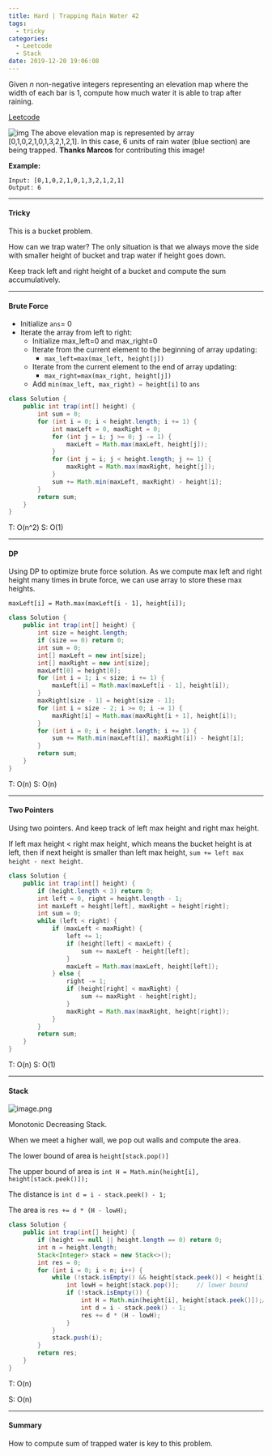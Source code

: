 ```yaml
---
title: Hard | Trapping Rain Water 42
tags:
  - tricky
categories:
  - Leetcode
  - Stack
date: 2019-12-20 19:06:08
---
```


Given *n* non-negative integers representing an elevation map where the width of each bar is 1, compute how much water it is able to trap after raining.

[Leetcode](https://leetcode.com/problems/trapping-rain-water/)

<!--more-->

![img](https://assets.leetcode.com/uploads/2018/10/22/rainwatertrap.png)
The above elevation map is represented by array [0,1,0,2,1,0,1,3,2,1,2,1]. In this case, 6 units of rain water (blue section) are being trapped. **Thanks Marcos** for contributing this image!

**Example:**

```
Input: [0,1,0,2,1,0,1,3,2,1,2,1]
Output: 6
```

---

#### Tricky 

This is a bucket problem. 

How can we trap water? The only situation is that we always move the side with smaller height of bucket and trap water if height goes down.

Keep track left and right height of a bucket and compute the sum accumulatively.

---

#### Brute Force

- Initialize `ans`= 0
- Iterate the array from left to right:
  - Initialize max_left=0 and max_right=0
  - Iterate from the current element to the beginning of array updating:
    - `max_left=max⁡(max_left, height[j])`
  - Iterate from the current element to the end of array updating:
    - `max_right=max⁡(max_right, height[j])`
  - Add `min⁡(max_left, max_right) − height[i]` to `ans`

```java
class Solution {
    public int trap(int[] height) {
        int sum = 0;
        for (int i = 0; i < height.length; i += 1) {
            int maxLeft = 0, maxRight = 0;
            for (int j = i; j >= 0; j -= 1) {
                maxLeft = Math.max(maxLeft, height[j]);
            }
            for (int j = i; j < height.length; j += 1) {
                maxRight = Math.max(maxRight, height[j]);
            }
            sum += Math.min(maxLeft, maxRight) - height[i];
        }
        return sum;
    }
}
```

T: O(n^2) S: O(1)

---

#### DP

Using DP to optimize brute force solution. As we compute max left and right height many times in brute force, we can use array to store these max heights.

`maxLeft[i] = Math.max(maxLeft[i - 1], height[i]);`

```java
class Solution {
    public int trap(int[] height) {
        int size = height.length;
        if (size == 0) return 0;
        int sum = 0;
        int[] maxLeft = new int[size];
        int[] maxRight = new int[size];
        maxLeft[0] = height[0];
        for (int i = 1; i < size; i += 1) {
            maxLeft[i] = Math.max(maxLeft[i - 1], height[i]);
        }
        maxRight[size - 1] = height[size - 1];
        for (int i = size - 2; i >= 0; i -= 1) {
            maxRight[i] = Math.max(maxRight[i + 1], height[i]);
        }
        for (int i = 0; i < height.length; i += 1) {
            sum += Math.min(maxLeft[i], maxRight[i]) - height[i];
        }
        return sum;
    }
}
```

T: O(n) S: O(n)

---

#### Two Pointers

Using two pointers. And keep track of left max height and right max height.

If left max height < right max height, which means the bucket height is at left, then if next height is smaller than left max height, `sum += left max height - next height`.

```java
class Solution {
    public int trap(int[] height) {
        if (height.length < 3) return 0;
        int left = 0, right = height.length - 1;
        int maxLeft = height[left], maxRight = height[right];
        int sum = 0;
        while (left < right) {
            if (maxLeft < maxRight) {
                left += 1;
                if (height[left] < maxLeft) {
                    sum += maxLeft - height[left];
                }
                maxLeft = Math.max(maxLeft, height[left]);
            } else {
                right -= 1;
                if (height[right] < maxRight) {
                    sum += maxRight - height[right];
                }
                maxRight = Math.max(maxRight, height[right]);
            }
        }
        return sum;
    }
}
```

T: O(n) S: O(1)

---

#### Stack

![image.png](https://pic.leetcode-cn.com/37fccd915f959c2046ffc1ab2b0a1e4d921869337d8d5d4aa218886ab0bf7c8a-image.png)

Monotonic Decreasing Stack.

When we meet a higher wall, we pop out walls and compute the area.

The lower bound of area is `height[stack.pop()]`

The upper bound of area is `int H = Math.min(height[i], height[stack.peek()]);`

The distance is `int d = i - stack.peek() - 1;`

The area is `res += d * (H - lowH);`

```java
class Solution {
    public int trap(int[] height) {
        if (height == null || height.length == 0) return 0;
        int n = height.length;
        Stack<Integer> stack = new Stack<>();
        int res = 0;
        for (int i = 0; i < n; i++) {
            while (!stack.isEmpty() && height[stack.peek()] < height[i]) {
                int lowH = height[stack.pop()];		// lower bound
                if (!stack.isEmpty()) {
                    int H = Math.min(height[i], height[stack.peek()]);// upper bound
                    int d = i - stack.peek() - 1;
                    res += d * (H - lowH);
                }
            }
            stack.push(i);
        }
        return res;
    }
}
```

T: O(n)

S: O(n)

---

#### Summary 

How to compute sum of trapped water is key to this problem.
